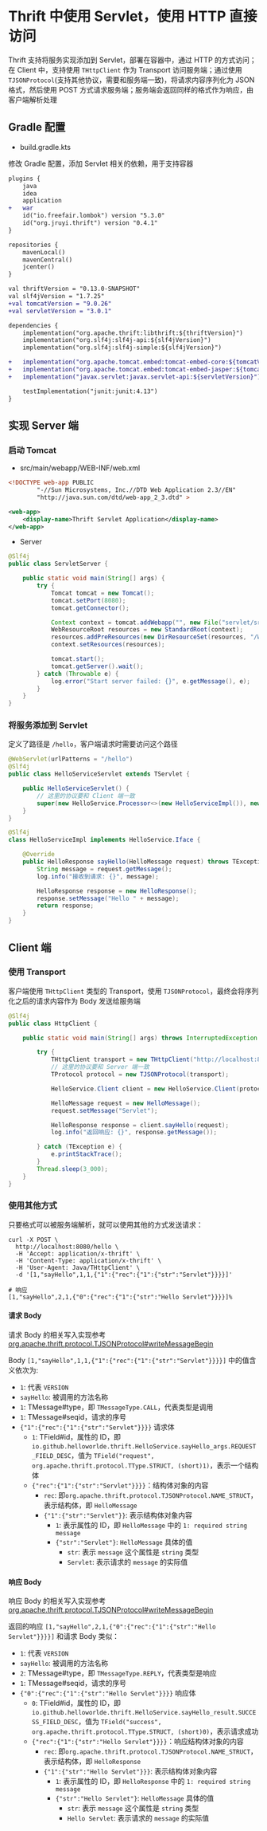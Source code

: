 # Thrift 中使用 Servlet，使用 HTTP 直接访问 

Thrift 支持将服务实现添加到 Servlet，部署在容器中，通过 HTTP 的方式访问；在 Client 中，支持使用 `THttpClient` 作为 Transport 访问服务端；通过使用 `TJSONProtocol`(支持其他协议，需要和服务端一致)，将请求内容序列化为 JSON 格式，然后使用 POST 方式请求服务端；服务端会返回同样的格式作为响应，由客户端解析处理

## Gradle 配置

- build.gradle.kts

修改 Gradle 配置，添加 Servlet 相关的依赖，用于支持容器

```diff
plugins {
    java
    idea
    application
+   war
    id("io.freefair.lombok") version "5.3.0"
    id("org.jruyi.thrift") version "0.4.1"
}

repositories {
    mavenLocal()
    mavenCentral()
    jcenter()
}

val thriftVersion = "0.13.0-SNAPSHOT"
val slf4jVersion = "1.7.25"
+val tomcatVersion = "9.0.26"
+val servletVersion = "3.0.1"

dependencies {
    implementation("org.apache.thrift:libthrift:${thriftVersion}")
    implementation("org.slf4j:slf4j-api:${slf4jVersion}")
    implementation("org.slf4j:slf4j-simple:${slf4jVersion}")

+   implementation("org.apache.tomcat.embed:tomcat-embed-core:${tomcatVersion}")
+   implementation("org.apache.tomcat.embed:tomcat-embed-jasper:${tomcatVersion}")
+   implementation("javax.servlet:javax.servlet-api:${servletVersion}")

    testImplementation("junit:junit:4.13")
}
```

## 实现 Server 端

### 启动 Tomcat 

- src/main/webapp/WEB-INF/web.xml

```xml
<!DOCTYPE web-app PUBLIC
        "-//Sun Microsystems, Inc.//DTD Web Application 2.3//EN"
        "http://java.sun.com/dtd/web-app_2_3.dtd" >

<web-app>
    <display-name>Thrift Servlet Application</display-name>
</web-app>
```

- Server

```java
@Slf4j
public class ServletServer {

    public static void main(String[] args) {
        try {
            Tomcat tomcat = new Tomcat();
            tomcat.setPort(8080);
            tomcat.getConnector();

            Context context = tomcat.addWebapp("", new File("servlet/src/main/webapp").getAbsolutePath());
            WebResourceRoot resources = new StandardRoot(context);
            resources.addPreResources(new DirResourceSet(resources, "/WEB-INF/classes", new File("servlet/build/classes").getAbsolutePath(), "/"));
            context.setResources(resources);

            tomcat.start();
            tomcat.getServer().wait();
        } catch (Throwable e) {
            log.error("Start server failed: {}", e.getMessage(), e);
        }
    }
}
```

### 将服务添加到 Servlet

定义了路径是 `/hello`，客户端请求时需要访问这个路径

```java
@WebServlet(urlPatterns = "/hello")
@Slf4j
public class HelloServiceServlet extends TServlet {

    public HelloServiceServlet() {
        // 这里的协议要和 Client 端一致
        super(new HelloService.Processor<>(new HelloServiceImpl()), new TJSONProtocol.Factory());
    }
}

@Slf4j
class HelloServiceImpl implements HelloService.Iface {

    @Override
    public HelloResponse sayHello(HelloMessage request) throws TException {
        String message = request.getMessage();
        log.info("接收到请求: {}", message);

        HelloResponse response = new HelloResponse();
        response.setMessage("Hello " + message);
        return response;
    }
}
```

## Client 端

### 使用 Transport

客户端使用 `THttpClient` 类型的 Transport，使用 `TJSONProtocol`，最终会将序列化之后的请求内容作为 Body 发送给服务端

```java
@Slf4j
public class HttpClient {

    public static void main(String[] args) throws InterruptedException {

        try {
            THttpClient transport = new THttpClient("http://localhost:8080/hello");
            // 这里的协议要和 Server 端一致
            TProtocol protocol = new TJSONProtocol(transport);

            HelloService.Client client = new HelloService.Client(protocol);

            HelloMessage request = new HelloMessage();
            request.setMessage("Servlet");

            HelloResponse response = client.sayHello(request);
            log.info("返回响应: {}", response.getMessage());

        } catch (TException e) {
            e.printStackTrace();
        }
        Thread.sleep(3_000);
    }
}
```

### 使用其他方式

只要格式可以被服务端解析，就可以使用其他的方式发送请求：

```shell
curl -X POST \
  http://localhost:8080/hello \
  -H 'Accept: application/x-thrift' \
  -H 'Content-Type: application/x-thrift' \
  -H 'User-Agent: Java/THttpClient' \
  -d '[1,"sayHello",1,1,{"1":{"rec":{"1":{"str":"Servlet"}}}}]'

# 响应 
[1,"sayHello",2,1,{"0":{"rec":{"1":{"str":"Hello Servlet"}}}}]%
```

#### 请求 Body

请求 Body 的相关写入实现参考 [org.apache.thrift.protocol.TJSONProtocol#writeMessageBegin](https://github.com/apache/thrift/blob/077b5fce825e79d84592fff893639b92b637eec7/lib/java/src/org/apache/thrift/protocol/TJSONProtocol.java#L505)

Body `[1,"sayHello",1,1,{"1":{"rec":{"1":{"str":"Servlet"}}}}]` 中的值含义依次为:

- `1`: 代表 `VERSION`
- `sayHello`: 被调用的方法名称
- `1`: TMessage#type，即 `TMessageType.CALL`，代表类型是调用
- `1`: TMessage#seqid，请求的序号
- `{"1":{"rec":{"1":{"str":"Servlet"}}}}` 请求体
    - `1`: TField#id，属性的 ID，即 `io.github.helloworlde.thrift.HelloService.sayHello_args.REQUEST_FIELD_DESC`，值为 `TField("request", org.apache.thrift.protocol.TType.STRUCT, (short)1)`，表示一个结构体
    - `{"rec":{"1":{"str":"Servlet"}}}}`：结构体对象的内容
        - `rec`: 即`org.apache.thrift.protocol.TJSONProtocol.NAME_STRUCT`，表示结构体，即 `HelloMessage`
        - `{"1":{"str":"Servlet"}}`: 表示结构体对象内容
            - `1`: 表示属性的 ID，即 `HelloMessage` 中的 `1: required string message`
            - `{"str":"Servlet"}`: `HelloMessage` 具体的值
                - `str`: 表示 `message` 这个属性是 `string` 类型
                - `Servlet`: 表示请求的 `message` 的实际值 

#### 响应 Body

响应 Body 的相关写入实现参考 [org.apache.thrift.protocol.TJSONProtocol#writeMessageBegin](https://github.com/apache/thrift/blob/077b5fce825e79d84592fff893639b92b637eec7/lib/java/src/org/apache/thrift/protocol/TJSONProtocol.java#L505)

返回的响应 `[1,"sayHello",2,1,{"0":{"rec":{"1":{"str":"Hello Servlet"}}}}]` 和请求 Body 类似：

- `1`: 代表 `VERSION`
- `sayHello`: 被调用的方法名称
- `2`: TMessage#type，即 `TMessageType.REPLY`，代表类型是响应
- `1`: TMessage#seqid，请求的序号
- `{"0":{"rec":{"1":{"str":"Hello Servlet"}}}}` 响应体
    - `0`: TField#id，属性的 ID，即 `io.github.helloworlde.thrift.HelloService.sayHello_result.SUCCESS_FIELD_DESC`，值为 `TField("success", org.apache.thrift.protocol.TType.STRUCT, (short)0)`，表示请求成功
    - `{"rec":{"1":{"str":"Hello Servlet"}}}}`：响应结构体对象的内容
        - `rec`: 即`org.apache.thrift.protocol.TJSONProtocol.NAME_STRUCT`，表示结构体，即 `HelloResponse`
        - `{"1":{"str":"Hello Servlet"}}}`: 表示结构体对象内容
            - `1`: 表示属性的 ID，即 `HelloResponse` 中的 `1: required string message`
            - `{"str":"Hello Servlet"}`: `HelloMessage` 具体的值
                - `str`: 表示 `message` 这个属性是 `string` 类型
                - `Hello Servlet`: 表示请求的 `message` 的实际值 

